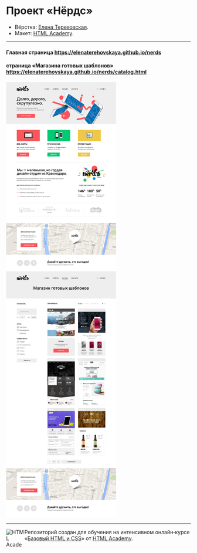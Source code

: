 # Проект «Нёрдс»

* Вёрстка: [Елена Тереховская](https://github.com/elenaterehovskaya).
* Макет: [HTML Academy](https://htmlacademy.ru).

---

#### Главная страница <a href="https://elenaterehovskaya.github.io/nerds" target="_blank">https://elenaterehovskaya.github.io/nerds</a>

#### страница «Магазина готовых шаблонов» <a href="https://elenaterehovskaya.github.io/nerds/catalog.html" target="_blank">https://elenaterehovskaya.github.io/nerds/catalog.html</a>

####

<p>
  <img valign="top" width="300" alt="Главная страница «Нёрдс»" src="https://github.com/elenaterehovskaya/elenaterehovskaya.github.io/blob/master/img/nerds-index.jpg">
  <img width="300" alt="страница «Магазина готовых шаблонов»" src="https://github.com/elenaterehovskaya/elenaterehovskaya.github.io/blob/master/img/nerds-catalog.jpg">
</p>

---

<a href="https://htmlacademy.ru/intensive/htmlcss">
  <img align="left" width="50" height="50" alt="HTML Academy" src="https://up.htmlacademy.ru/static/img/intensive/htmlcss/logo-for-github.svg">
</a>

Репозиторий создан для обучения на интенсивном онлайн‑курсе «[Базовый HTML и CSS](https://htmlacademy.ru/intensive/htmlcss)» от [HTML Academy](https://htmlacademy.ru).

